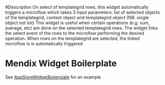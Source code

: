 #Description
On select of templategrid rows, this widget automatically triggers a microflow which takes 3 input parameters: list of selected objects of the templategrid, context object and templategrid object (NB: single object not list) This widget is useful when certain operations (e.g. sum, average, etc) are done on the selected templategrid rows. The widget links the select event of the rows to the microflow performing the desired operation. When rows on the templategrid are selected, the linked microflow is is automatically triggered  

# Mendix Widget Boilerplate

See [AppStoreWidgetBoilerplate](https://github.com/mendix/AppStoreWidgetBoilerplate/) for an example
